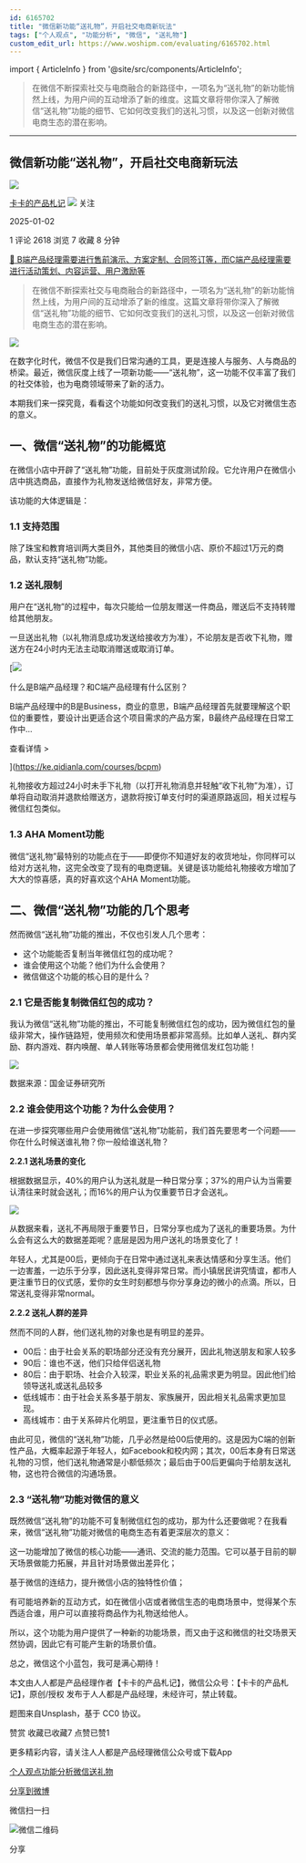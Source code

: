 ```yaml
---
id: 6165702
title: "微信新功能“送礼物”，开启社交电商新玩法"
tags: ["个人观点", "功能分析", "微信", "送礼物"]
custom_edit_url: https://www.woshipm.com/evaluating/6165702.html
---
```

import { ArticleInfo } from '@site/src/components/ArticleInfo';

<ArticleInfo
    author="卡卡的产品札记"
    authorLink="https://www.woshipm.com/u/826998"
    published="2025-01-02"
    views={2618}
    comments={1}
    collects={7}
/>

> 在微信不断探索社交与电商融合的新路径中，一项名为“送礼物”的新功能悄然上线，为用户间的互动增添了新的维度。这篇文章将带你深入了解微信“送礼物”功能的细节、它如何改变我们的送礼习惯，以及这一创新对微信电商生态的潜在影响。

---

## 微信新功能“送礼物”，开启社交电商新玩法

[![](https://image.woshipm.com/wp-files/2020/09/vQSJp0x7VyouwsYEJnf7.jpg!/both/72x72)](https://www.woshipm.com/u/826998)

[卡卡的产品札记](https://www.woshipm.com/u/826998) ![](https://static.woshipm.com/tag/1121_1@2x.png) 关注

2025-01-02

1 评论 2618 浏览 7 收藏 8 分钟

[🔗 B端产品经理需要进行售前演示、方案定制、合同签订等，而C端产品经理需要进行活动策划、内容运营、用户激励等](https://ke.qidianla.com/courses/bcpm)

> 在微信不断探索社交与电商融合的新路径中，一项名为“送礼物”的新功能悄然上线，为用户间的互动增添了新的维度。这篇文章将带你深入了解微信“送礼物”功能的细节、它如何改变我们的送礼习惯，以及这一创新对微信电商生态的潜在影响。

![](https://image.woshipm.com/2023/04/13/e792f2ba-d9e1-11ed-a8b0-00163e0b5ff3.jpg)

在数字化时代，微信不仅是我们日常沟通的工具，更是连接人与服务、人与商品的桥梁。最近，微信灰度上线了一项新功能——“送礼物”，这一功能不仅丰富了我们的社交体验，也为电商领域带来了新的活力。

本期我们来一探究竟，看看这个功能如何改变我们的送礼习惯，以及它对微信生态的意义。

## 一、微信“送礼物”的功能概览

在微信小店中开辟了“送礼物”功能，目前处于灰度测试阶段。它允许用户在微信小店中挑选商品，直接作为礼物发送给微信好友，非常方便。

该功能的大体逻辑是：

### 1.1 支持范围

除了珠宝和教育培训两大类目外，其他类目的微信小店、原价不超过1万元的商品，默认支持“送礼物”功能。

### 1.2 送礼限制

用户在“送礼物”的过程中，每次只能给一位朋友赠送一件商品，赠送后不支持转赠给其他朋友。

一旦送出礼物（以礼物消息成功发送给接收方为准），不论朋友是否收下礼物，赠送方在24小时内无法主动取消赠送或取消订单。

[![](https://image.woshipm.com/2023/07/27/6f50fd24-2c7f-11ee-875d-00163e0b5ff3.png)

什么是B端产品经理？和C端产品经理有什么区别？

B端产品经理中的B是Business，商业的意思，B端产品经理首先就要理解这个职位的重要性，要设计出更适合这个项目需求的产品方案，B最终产品经理在日常工作中...

查看详情 >

](https://ke.qidianla.com/courses/bcpm)

礼物接收方超过24小时未手下礼物（以打开礼物消息并轻触“收下礼物”为准），订单将自动取消并退款给赠送方，退款将按订单支付时的渠道原路返回，相关过程与微信红包类似。

### 1.3 AHA Moment功能

微信“送礼物”最特别的功能点在于——即便你不知道好友的收货地址，你同样可以给对方送礼物，这完全改变了现有的电商逻辑。关键是该功能给礼物接收方增加了大大的惊喜感，真的好喜欢这个AHA Moment功能。

## 二、微信“送礼物”功能的几个思考

然而微信“送礼物”功能的推出，不仅也引发人几个思考：

*   这个功能能否复制当年微信红包的成功呢？
*   谁会使用这个功能？他们为什么会使用？
*   微信做这个功能的核心目的是什么？

### 2.1 它是否能复制微信红包的成功？

我认为微信“送礼物”功能的推出，不可能复制微信红包的成功，因为微信红包的量级非常大，操作链路短，使用频次和使用场景都非常高频。比如单人送礼、群内奖励、群内游戏、群内唤醒、单人转账等场景都会使用微信发红包功能！

![](https://image.woshipm.com/2025/01/01/8854ac60-c79e-11ef-accd-00163e09d72f.png)

数据来源：国金证券研究所

### 2.2 谁会使用这个功能？为什么会使用？

在进一步探究哪些用户会使用微信“送礼物”功能前，我们首先要思考一个问题——你在什么时候送谁礼物？你一般给谁送礼物？

**2.2.1 送礼场景的变化**

根据数据显示，40%的用户认为送礼就是一种日常分享；37%的用户认为当需要认清往来时就会送礼；而16%的用户认为仅重要节日才会送礼。

![](https://image.woshipm.com/2025/01/01/8904729e-c79e-11ef-accd-00163e09d72f.png)

从数据来看，送礼不再局限于重要节日，日常分享也成为了送礼的重要场景。为什么会有这么大的数据差距呢？底层是因为用户送礼的场景变化了！

年轻人，尤其是00后，更倾向于在日常中通过送礼来表达情感和分享生活。他们一边害羞，一边乐于分享，因此送礼变得非常日常。而小镇居民讲究情谊，都市人更注重节日的仪式感，爱你的女生时刻都想与你分享身边的微小的点滴。所以，日常送礼变得非常normal。

**2.2.2 送礼人群的差异**

然而不同的人群，他们送礼物的对象也是有明显的差异。

*   00后：由于社会关系的职场部分还没有充分展开，因此礼物送朋友和家人较多
*   90后：谁也不送，他们只给伴侣送礼物
*   80后：由于职场、社会介入较深，职业关系的礼品需求更为明显。因此他们给领导送礼或送礼品较多
*   低线城市：由于社会关系多基于朋友、家族展开，因此相关礼品需求更加显现。
*   高线城市：由于关系碎片化明显，更注重节日的仪式感。

由此可见，微信的“送礼物”功能，几乎必然是给00后使用的。这是因为C端的创新性产品，大概率起源于年轻人，如Facebook和校内网；其次，00后本身有日常送礼物的习惯，他们送礼物通常是小额低频次；最后由于00后更偏向于给朋友送礼物，这也符合微信的沟通场景。

### 2.3 “送礼物”功能对微信的意义

既然微信“送礼物”的功能不可复制微信红包的成功，那为什么还要做呢？在我看来，微信“送礼物”功能对微信的电商生态有着更深层次的意义：

这一功能增加了微信的核心功能——通讯、交流的能力范围。它可以基于目前的聊天场景做能力拓展，并且针对场景做出差异化；

基于微信的连结力，提升微信小店的独特性价值；

有可能培养新的互动方式，如在微信小店或者微信生态的电商场景中，觉得某个东西适合谁，用户可以直接将商品作为礼物送给他人。

所以，这个功能为用户提供了一种新的功能场景，而又由于这和微信的社交场景天然协调，因此它有可能产生新的场景价值。

总之，微信这个小蓝包，我可是满心期待！

本文由人人都是产品经理作者【卡卡的产品札记】，微信公众号：【卡卡的产品札记】，原创/授权 发布于人人都是产品经理，未经许可，禁止转载。

题图来自Unsplash，基于 CC0 协议。

赞赏 收藏已收藏7 点赞已赞1

更多精彩内容，请关注人人都是产品经理微信公众号或下载App

[个人观点](https://www.woshipm.com/tag/%e4%b8%aa%e4%ba%ba%e8%a7%82%e7%82%b9)[功能分析](https://www.woshipm.com/tag/%e5%8a%9f%e8%83%bd%e5%88%86%e6%9e%90)[微信](https://www.woshipm.com/tag/%e5%be%ae%e4%bf%a1)[送礼物](https://www.woshipm.com/tag/%e9%80%81%e7%a4%bc%e7%89%a9)

[分享到微博](https://service.weibo.com/share/share.php?appkey=2775287854&title=微信新功能“送礼物”，开启社交电商新玩法&url=https://www.woshipm.com/evaluating/6165702.html&pic=https://image.woshipm.com/2023/04/13/e792f2ba-d9e1-11ed-a8b0-00163e0b5ff3.jpg)

微信扫一扫

![微信二维码](https://api.pwmqr.com/qrcode/create/?url=https://www.woshipm.com/evaluating/6165702.html)

分享